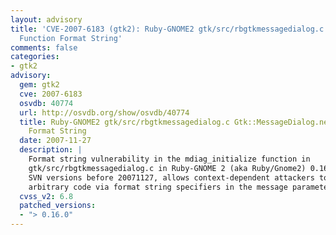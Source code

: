 ```yaml
---
layout: advisory
title: 'CVE-2007-6183 (gtk2): Ruby-GNOME2 gtk/src/rbgtkmessagedialog.c Gtk::MessageDialog.new()
  Function Format String'
comments: false
categories:
- gtk2
advisory:
  gem: gtk2
  cve: 2007-6183
  osvdb: 40774
  url: http://osvdb.org/show/osvdb/40774
  title: Ruby-GNOME2 gtk/src/rbgtkmessagedialog.c Gtk::MessageDialog.new() Function
    Format String
  date: 2007-11-27
  description: |
    Format string vulnerability in the mdiag_initialize function in
    gtk/src/rbgtkmessagedialog.c in Ruby-GNOME 2 (aka Ruby/Gnome2) 0.16.0, and
    SVN versions before 20071127, allows context-dependent attackers to execute
    arbitrary code via format string specifiers in the message parameter.
  cvss_v2: 6.8
  patched_versions:
  - "> 0.16.0"
---
```

